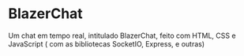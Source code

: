 # BlazerChat
Um chat em tempo real, intitulado BlazerChat, feito com HTML, CSS e JavaScript ( com as bibliotecas SocketIO, Express, e outras)
